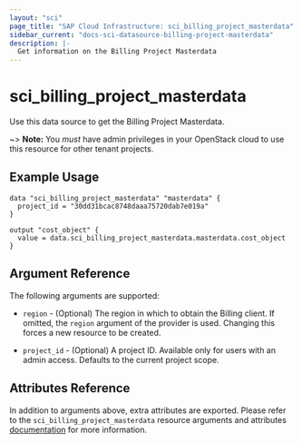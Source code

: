 ```yaml
---
layout: "sci"
page_title: "SAP Cloud Infrastructure: sci_billing_project_masterdata"
sidebar_current: "docs-sci-datasource-billing-project-masterdata"
description: |-
  Get information on the Billing Project Masterdata
---
```


# sci\_billing\_project\_masterdata

Use this data source to get the Billing Project Masterdata.

~> **Note:** You _must_ have admin privileges in your OpenStack cloud to use
this resource for other tenant projects.

## Example Usage

```hcl
data "sci_billing_project_masterdata" "masterdata" {
  project_id = "30dd31bcac8748daaa75720dab7e019a"
}

output "cost_object" {
  value = data.sci_billing_project_masterdata.masterdata.cost_object
}
```

## Argument Reference

The following arguments are supported:

* `region` - (Optional) The region in which to obtain the Billing client. If
  omitted, the `region` argument of the provider is used. Changing this forces
  a new resource to be created.

* `project_id` - (Optional) A project ID. Available only for users with an
  admin access. Defaults to the current project scope.

## Attributes Reference

In addition to arguments above, extra attributes are exported. Please refer
to the `sci_billing_project_masterdata` resource arguments and attributes
[documentation](../resources/billing_project_masterdata.html) for more information.
